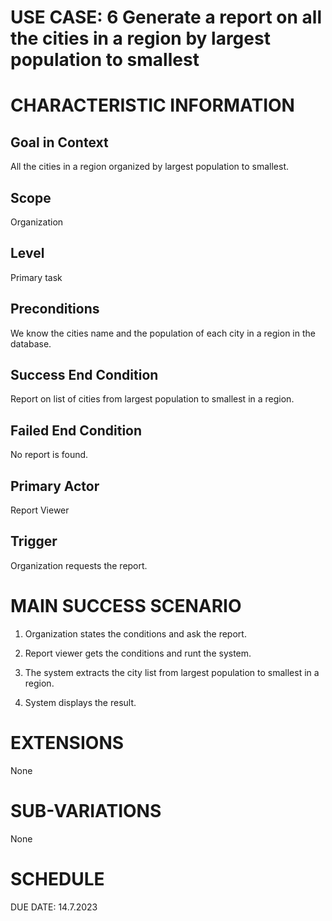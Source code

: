 # USE CASE: 6 Generate a report on all the cities in a region by largest population to smallest 

# CHARACTERISTIC INFORMATION

## Goal in Context

All the cities in a region organized by largest population to smallest.

## Scope

Organization

## Level

Primary task

## Preconditions

We know the cities name and the population of each city in a region in
the database.

## Success End Condition

Report on list of cities from largest population to smallest in a
region.

## Failed End Condition

No report is found.

## Primary Actor

Report Viewer

## Trigger

Organization requests the report.

# MAIN SUCCESS SCENARIO

1.  Organization states the conditions and ask the report.

2.  Report viewer gets the conditions and runt the system.

3.  The system extracts the city list from largest population to
    smallest in a region.

4.  System displays the result.

# EXTENSIONS

None

# SUB-VARIATIONS

None

# SCHEDULE

DUE DATE: 14.7.2023
